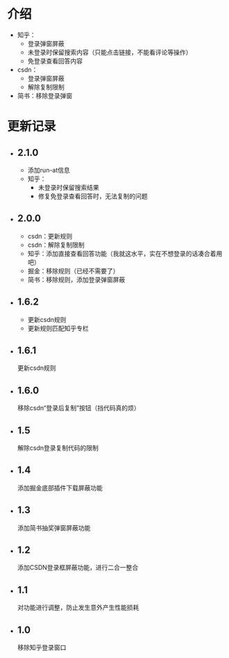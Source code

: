 # 介绍
- 知乎：
  - 登录弹窗屏蔽
  - 未登录时保留搜索内容（只能点击链接，不能看评论等操作）
  - 免登录查看回答内容
- csdn：
  - 登录弹窗屏蔽
  - 解除复制限制
- 简书：移除登录弹窗
# 更新记录
- ## 2.1.0
  - 添加run-at信息
  - 知乎：
    - 未登录时保留搜索结果
    - 修复免登录查看回答时，无法复制的问题
- ## 2.0.0
  - csdn：更新规则
  - csdn：解除复制限制
  - 知乎：添加直接查看回答功能（我就这水平，实在不想登录的话凑合着用吧）
  - 掘金：移除规则（已经不需要了）
  - 简书：移除规则，添加登录弹窗屏蔽
- ## 1.6.2
  - 更新csdn规则
  - 更新规则匹配知乎专栏
- ## 1.6.1
  更新csdn规则
- ## 1.6.0 
  移除csdn“登录后复制”按钮（挡代码真的烦）
- ## 1.5
  解除csdn登录复制代码的限制
- ## 1.4
  添加掘金底部插件下载屏蔽功能
- ## 1.3
  添加简书抽奖弹窗屏蔽功能
- ## 1.2
  添加CSDN登录框屏蔽功能，进行二合一整合
- ## 1.1
  对功能进行调整，防止发生意外产生性能损耗
- ## 1.0
  移除知乎登录窗口
